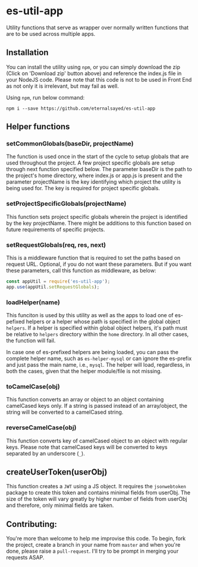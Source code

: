 # es-util-app
Utility functions that serve as wrapper over normally written functions that are to be used across multiple apps.

## Installation
You can install the utility using `npm`, or you can simply download the zip (Click on 'Download zip' button above) and reference the index.js file in your NodeJS code. Please note that this code is not to be used in Front End as not only it is irrelevant, but may fail as well.

Using `npm`, run below command:

`npm i --save https://github.com/eternalsayed/es-util-app`

## Helper functions
### setCommonGlobals(baseDir, projectName)
The function is used once in the start of the cycle to setup globals that are used throughout the project. A few project specific globals are setup through next function specified below.
The parameter baseDir is the path to the project's home directory, where index.js or app.js is present and the parameter projectName is the key identifying which project the utility is being used for. The key is required for project specific globals.

### setProjectSpecificGlobals(projectName)
This function sets project specific globals wherein the project is identified by the key projectName. There might be additions to this function based on future requirements of specific projects.

### setRequestGlobals(req, res, next)
This is a middleware function that is required to set the paths based on request URL. Optional, if you do not want these parameters. But if you want these parameters, call this function as middleware, as below:

```javascript
const appUtil = require('es-util-app');
app.use(appUtil.setRequestGlobals);
```
### loadHelper(name)
This funciton is used by this utility as well as the apps to load one of es-pefixed helpers or a helper whose path is specified in the global object `helpers`. If a helper is specified within global object helpers, it's path must be relative to `helpers` directory within the `home` directory. In all other cases, the function will fail.

In case one of es-prefixed helpers are being loaded, you can pass the complete helper name, such as `es-helper-mysql` or can ignore the es-prefix and just pass the main name, i.e., `mysql`. The helper will load, regardless, in both the cases, given that the helper module/file is not missing.

### toCamelCase(obj)
This function converts an array or object to an object containing camelCased keys only. If a string is passed instead of an array/object, the string will be converted to a camelCased string.

### reverseCamelCase(obj)
This function converts key of camelCased object to an object with regular keys. Please note that camelCased keys will be converted to keys separated by an underscore (`_`).

## createUserToken(userObj)
This function creates a `JWT` using a JS object. It requires the `jsonwebtoken` package to create this token and contains minimal fields from userObj. The size of the token will vary greatly by higher number of fields from userObj and therefore, only minimal fields are taken.


## Contributing:
You're more than welcome to help me improvise this code. To begin, fork the project, create a branch in your name from `master` and when you're done, please raise a `pull-request`. I'll try to be prompt in merging your requests ASAP.
